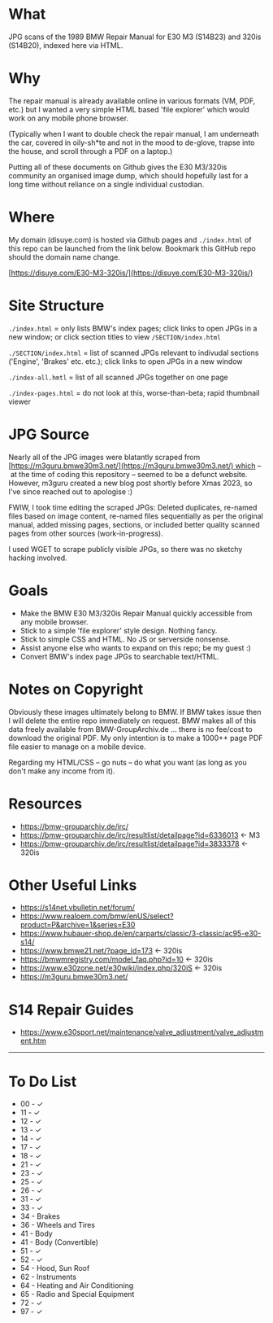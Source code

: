 # What

JPG scans of the 1989 BMW Repair Manual for E30 M3 (S14B23) and 320is (S14B20), indexed here via HTML.

# Why

The repair manual is already available online in various formats (VM, PDF, etc.) but I wanted a very simple HTML based 'file explorer' which would work on any mobile phone browser.

(Typically when I want to double check the repair manual, I am underneath the car, covered in oily-sh*te and not in the mood to de-glove, trapse into the house, and scroll through a PDF on a laptop.)

Putting all of these documents on Github gives the E30 M3/320is community an organised image dump, which should hopefully last for a long time without reliance on a single individual custodian.

# Where

My domain (disuye.com) is hosted via Github pages and `./index.html` of this repo can be launched from the link below. Bookmark this GitHub repo should the domain name change.

[https://disuye.com/E30-M3-320is/](https://disuye.com/E30-M3-320is/)

# Site Structure

`./index.html` = only lists BMW's index pages; click links to open JPGs in a new window; or click section titles to view `/SECTION/index.html`

`./SECTION/index.html` = list of scanned JPGs relevant to indivudal sections ('Engine', 'Brakes' etc. etc.); click links to open JPGs in a new window

`./index-all.hmtl` = list of all scanned JPGs together on one page

`./index-pages.html` = do not look at this, worse-than-beta; rapid thumbnail viewer

# JPG Source

Nearly all of the JPG images were blatantly scraped from [https://m3guru.bmwe30m3.net/](https://m3guru.bmwe30m3.net/) which – at the time of coding this repository – seemed to be a defunct website. However, m3guru created a new blog post shortly before Xmas 2023, so I've since reached out to apologise :)

FWIW, I took time editing the scraped JPGs: Deleted duplicates, re-named files based on image content, re-named files sequentially as per the original manual, added missing pages, sections, or included better quality scanned pages from other sources (work-in-progress). 

I used WGET to scrape publicly visible JPGs, so there was no sketchy hacking involved.

# Goals

* Make the BMW E30 M3/320is Repair Manual quickly accessible from any mobile browser.
* Stick to a simple 'file explorer' style design. Nothing fancy.
* Stick to simple CSS and HTML. No JS or serverside nonsense.
* Assist anyone else who wants to expand on this repo; be my guest :)
* Convert BMW's index page JPGs to searchable text/HTML.

# Notes on Copyright

Obviously these images ultimately belong to BMW. If BMW takes issue then I will delete the entire repo immediately on request. BMW makes all of this data freely available from BMW-GroupArchiv.de ... there is no fee/cost to download the original PDF. My only intention is to make a 1000++ page PDF file easier to manage on a mobile device. 

Regarding my HTML/CSS – go nuts – do what you want (as long as you don't make any income from it).

# Resources

* https://bmw-grouparchiv.de/irc/
* https://bmw-grouparchiv.de/irc/resultlist/detailpage?id=6336013 <- M3
* https://bmw-grouparchiv.de/irc/resultlist/detailpage?id=3833378 <- 320is

# Other Useful Links

* https://s14net.vbulletin.net/forum/
* https://www.realoem.com/bmw/enUS/select?product=P&archive=1&series=E30
* https://www.hubauer-shop.de/en/carparts/classic/3-classic/ac95-e30-s14/
* https://www.bmwe21.net/?page_id=173 <- 320is
* https://bmwmregistry.com/model_faq.php?id=10 <- 320is
* https://www.e30zone.net/e30wiki/index.php/320iS <- 320is
* https://m3guru.bmwe30m3.net/

# S14 Repair Guides

* https://www.e30sport.net/maintenance/valve_adjustment/valve_adjustment.htm

---

# To Do List

- 00 - &#x2713;
- 11 - &#x2713;
- 12 - &#x2713;
- 13 - &#x2713;
- 14 - &#x2713;
- 17 - &#x2713;
- 18 - &#x2713;
- 21 - &#x2713;
- 23 - &#x2713;
- 25 - &#x2713;
- 26 - &#x2713;
- 31 - &#x2713;
- 33 - &#x2713;
- 34 - Brakes
- 36 - Wheels and Tires
- 41 - Body
- 41 - Body (Convertible)
- 51 - &#x2713;
- 52 - &#x2713;
- 54 - Hood, Sun Roof
- 62 - Instruments
- 64 - Heating and Air Conditioning
- 65 - Radio and Special Equipment 
- 72 - &#x2713;
- 97 - &#x2713;